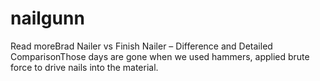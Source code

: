 # nailgunn
Read moreBrad Nailer vs Finish Nailer – Difference and Detailed ComparisonThose days are gone when we used hammers, applied brute force to drive nails into the material. 
